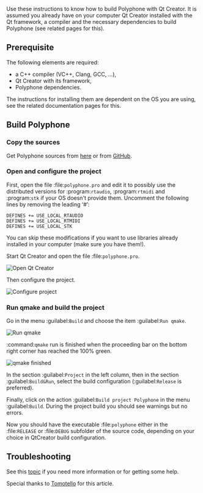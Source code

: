 Use these instructions to know how to build Polyphone with Qt Creator.
It is assumed you already have on your computer Qt Creator installed with the Qt framework, a compiler and the necessary dependencies to build Polyphone (see related pages for this).


## Prerequisite


The following elements are required:

* a C++ compiler (VC++, Clang, GCC, …),
* Qt Creator with its framework,
* Polyphone dependencies.

The instructions for installing them are dependent on the OS you are using, see the related documentation pages for this.


## Build Polyphone


### Copy the sources


Get Polyphone sources from <a href="software" target="_blank">here</a> or from <a href="https://github.com/davy7125/polyphone" target="_blank">GitHub</a>.


### Open and configure the project


First, open the file :file:`polyphone.pro` and edit it to possibly use the distributed versions for :program:`rtaudio`, :program:`rtmidi` and :program:`stk` if your OS doesn't provide them.
Uncomment the following lines by removing the leading ‘#’:

```
DEFINES += USE_LOCAL_RTAUDIO
DEFINES += USE_LOCAL_RTMIDI
DEFINES += USE_LOCAL_STK
```

You can skip these modifications if you want to use libraries already installed in your computer (make sure you have them!).

Start Qt Creator and open the file :file:`polyphone.pro`.


![Open Qt Creator](images/open-Qt-Creator.png "Open Qt Creator")


Then configure the project.

![Configure project](images/configure-project.png "Configure project")


### Run qmake and build the project


Go in the menu :guilabel:`Build` and choose the item :guilabel:`Run qmake`.


![Run qmake](images/run-qmake.png "Run qmake")


:command:`qmake` run is finished when the proceeding bar on the bottom right corner has reached the 100% green.


![qmake finished](images/qmake-finished.png "qmake finished")


In the section :guilabel:`Project` in the left column, then in the section :guilabel:`Build&Run`, select the build configuration (:guilabel:`Release` is preferred).

Finally, click on the action :guilabel:`Build project Polyphone` in the menu :guilabel:`Build`. During the project build you should see warnings but no errors.

Now you should have the executable :file:`polyphone` either in the :file:`RELEASE` or :file:`DEBUG` subfolder of the source code, depending on your choice in QtCreator build configuration.


## Troubleshooting


See this [topic](forum/polyphone/support-bug-reports) if you need more information or for getting some help.


<p class="endpage">Special thanks to <a href="dashboard/820-tomotello">Tomotello</a> for this article.</p>